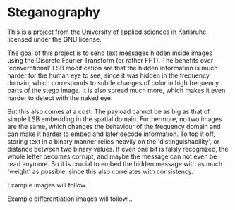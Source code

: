 # Steganography
 
This is a project from the University of applied sciences in Karlsruhe, licensed under the GNU license.

The goal of this project is to send text messages hidden inside images using the Discrete Fourier Transform (or rather FFT).
The benefits over 'converntional' LSB modification are that the hidden information is much harder for the human eye to see, since it was hidden in the frequency domain, which corresponds to subtle changes of color in high frequency parts of the stego image. It is also spread much more, which makes it even harder to detect with the naked eye.

But this also comes at a cost:
The payload cannot be as big as that of simple LSB embedding in the spatial domain.
Furthermore, no two images are the same, which changes the behaviour of the frequency domain and can make it harder to embed and later decode information.
To top it off, storing text in a binary manner relies heavily on the 'distinguishability', or distance between two binary values. If even one bit is falsly recognized, the whole letter becomes corrupt, and maybe the message can not even be read anymore. So it is crucial to embed the hidden message with as much 'weight' as possible, since this also correlates with consistency.

Example images will follow...

Example differentiation images will follow...
